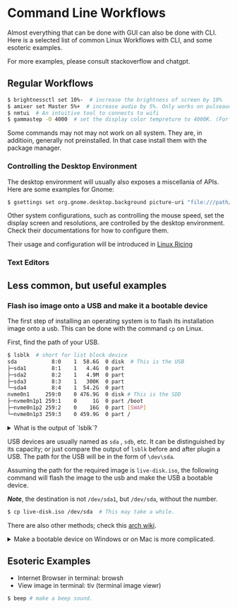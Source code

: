 # Command Line Workflows

Almost everything that can be done with GUI can also be done with CLI. 
Here is a selected list of common Linux Workflows with CLI, and some esoteric examples. 

For more examples, please consult stackoverflow and chatgpt.

## Regular Workflows 

```sh
$ brightnessctl set 10%-  # increase the brightness of screen by 10%
$ amixer set Master 5%+  # increase audio by 5%. Only works on pulseaudio systems.
$ nmtui  # An intuitive tool to connects to wifi
$ gammastep -O 4000  # set the display color tempreture to 4000K. (For night light)
```
Some commands may not may not work on all system. 
They are, in additioin, generally not preinstalled.
In that case install them with the package manager.

### Controlling the Desktop Environment

The desktop environment will usually also exposes a miscellania of APIs. 
Here are some examples for Gnome:

```sh
$ gsettings set org.gnome.desktop.background picture-uri "file:///path/to/your/image.jpg"
```

Other system configurations, such as controlling the mouse speed, set the display screen and resolutions, are controlled by the desktop environment.
Check their documentations for how to configure them.

Their usage and configuration will be introduced in [Linux Ricing](./ricing.md)

### Text Editors

## Less common, but useful examples

### Flash iso image onto a USB and make it a bootable device

The first step of installing an operating system is to flash its installation image onto a usb. 
This can be done with the command `cp` on Linux.

First, find the path of your USB.

```sh
$ lsblk  # short for list block device
sda           8:0    1  58.6G  0 disk  # This is the USB
├─sda1        8:1    1   4.4G  0 part 
├─sda2        8:2    1   4.9M  0 part 
├─sda3        8:3    1   300K  0 part 
└─sda4        8:4    1  54.2G  0 part 
nvme0n1     259:0    0 476.9G  0 disk # This is the SDD
├─nvme0n1p1 259:1    0     1G  0 part /boot
├─nvme0n1p2 259:2    0    16G  0 part [SWAP]
└─nvme0n1p3 259:3    0 459.9G  0 part /
```

<details>
<summary>
What is the output of `lsblk`?
</summary>

The physical disk is presented as block device on Linux. 
Linux, like Unix, adopts the philosophy of "everything is a file".
The block devices are presented as files under `/dev` directory.

`/dev/sda` is the path of the block device representing the usb. 
`/dev/sda1` for the first partition of the usb.
</details>

USB devices are usually named as `sda` , `sdb`, etc.
It can be distinguished by its capacity; or just compare the output of `lsblk` before and after plugin a USB.
The path for the USB will be in the form of `\dev\sda`.

Assuming the path for the required image is `live-disk.iso`, the following command will flash the image to the usb and make the USB a bootable device.

**_Note_**, the destination is not `/dev/sda1`, but `/dev/sda`, without the number.

```sh
$ cp live-disk.iso /dev/sda  # This may take a while.
```

There are also other methods; check this [arch wiki](https://wiki.archlinux.org/title/USB_flash_installation_medium).

<details>
<summary>
Make a bootable device on Windows or on Mac is more complicated.
</summary>

The easist method on Windows or on Mac is to download a media creation tool, such as balena etcher, and let it do the job. 

Media creation tools may be more than 200 MB in size, and many time they do not work as well as the `cp` command.

</details>

## Esoteric Examples 

- Internet Browser in terminal: browsh
- View image in terminal: tiv (terminal image viewr)

```sh
$ beep # make a beep sound.
```
